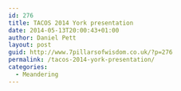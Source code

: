 ```yaml
---
id: 276
title: TACOS 2014 York presentation
date: 2014-05-13T20:00:43+01:00
author: Daniel Pett
layout: post
guid: http://www.7pillarsofwisdom.co.uk/?p=276
permalink: /tacos-2014-york-presentation/
categories:
  - Meandering
---
```

